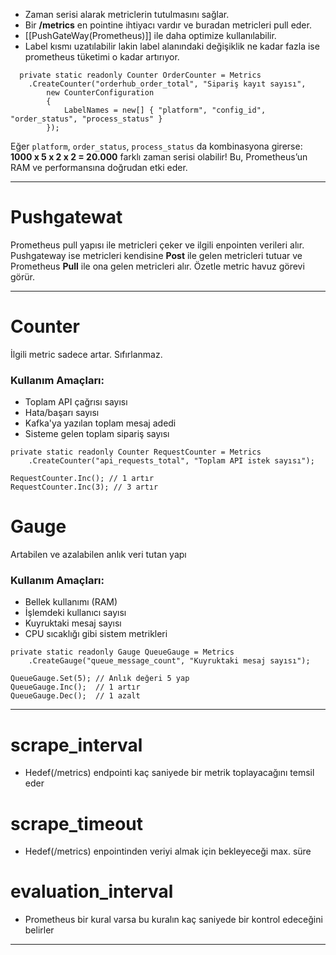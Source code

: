 
- Zaman serisi alarak metriclerin tutulmasını sağlar. 
-  Bir **/metrics** en pointine ihtiyacı vardır ve buradan metricleri pull eder.
- [[PushGateWay(Prometheus)]] ile daha optimize kullanılabilir.
- Label kısmı uzatılabilir lakin label alanındaki değişiklik ne kadar fazla ise prometheus tüketimi o kadar artırıyor. 
```
  private static readonly Counter OrderCounter = Metrics
    .CreateCounter("orderhub_order_total", "Sipariş kayıt sayısı",
        new CounterConfiguration
        {
            LabelNames = new[] { "platform", "config_id", "order_status", "process_status" }
        });
```
 
Eğer `platform`, `order_status`, `process_status` da kombinasyona girerse:  
**1000 x 5 x 2 x 2 = 20.000** farklı zaman serisi olabilir!
Bu, Prometheus’un RAM ve performansına doğrudan etki eder.

---
# Pushgatewat

Prometheus pull yapısı ile metricleri çeker ve ilgili enpointen verileri alır. Pushgateway ise metricleri kendisine **Post** ile gelen metricleri tutuar ve Prometheus **Pull** ile ona gelen metricleri alır. Özetle metric havuz görevi görür.

---

# Counter 
İlgili metric sadece artar. Sıfırlanmaz.
### Kullanım Amaçları:

- Toplam API çağrısı sayısı
- Hata/başarı sayısı
- Kafka'ya yazılan toplam mesaj adedi
- Sisteme gelen toplam sipariş sayısı

```
private static readonly Counter RequestCounter = Metrics
    .CreateCounter("api_requests_total", "Toplam API istek sayısı");

RequestCounter.Inc(); // 1 artır
RequestCounter.Inc(3); // 3 artır

```

# Gauge
Artabilen ve azalabilen anlık veri tutan yapı 

### Kullanım Amaçları:

- Bellek kullanımı (RAM)
- İşlemdeki kullanıcı sayısı
- Kuyruktaki mesaj sayısı
- CPU sıcaklığı gibi sistem metrikleri

```
private static readonly Gauge QueueGauge = Metrics
    .CreateGauge("queue_message_count", "Kuyruktaki mesaj sayısı");

QueueGauge.Set(5); // Anlık değeri 5 yap
QueueGauge.Inc();  // 1 artır
QueueGauge.Dec();  // 1 azalt

```

---

# scrape_interval

- Hedef(/metrics) endpointi kaç saniyede bir metrik toplayacağını temsil eder

# scrape_timeout

- Hedef(/metrics) enpointinden veriyi almak için bekleyeceği max. süre

# evaluation_interval

- Prometheus bir kural varsa bu kuralın kaç saniyede bir kontrol edeceğini belirler 

---
